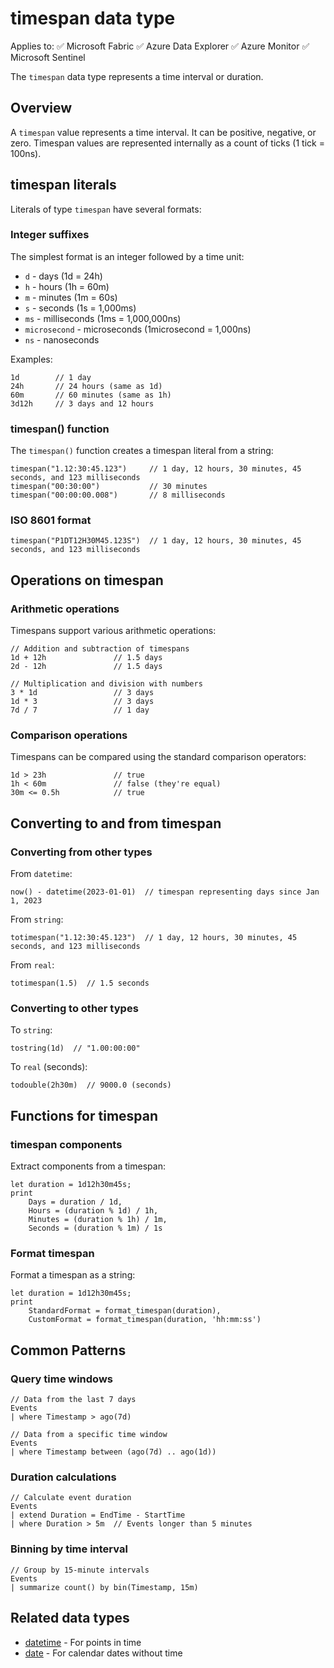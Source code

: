# timespan data type

Applies to: ✅ Microsoft Fabric ✅ Azure Data Explorer ✅ Azure Monitor ✅ Microsoft Sentinel

The `timespan` data type represents a time interval or duration.

## Overview

A `timespan` value represents a time interval. It can be positive, negative, or zero. Timespan values are represented internally as a count of ticks (1 tick = 100ns).

## timespan literals

Literals of type `timespan` have several formats:

### Integer suffixes

The simplest format is an integer followed by a time unit:

- `d` - days (1d = 24h)
- `h` - hours (1h = 60m)
- `m` - minutes (1m = 60s)
- `s` - seconds (1s = 1,000ms)
- `ms` - milliseconds (1ms = 1,000,000ns)
- `microsecond` - microseconds (1microsecond = 1,000ns)
- `ns` - nanoseconds

Examples:
```kusto
1d        // 1 day
24h       // 24 hours (same as 1d)
60m       // 60 minutes (same as 1h)
3d12h     // 3 days and 12 hours
```

### timespan() function

The `timespan()` function creates a timespan literal from a string:

```kusto
timespan("1.12:30:45.123")     // 1 day, 12 hours, 30 minutes, 45 seconds, and 123 milliseconds
timespan("00:30:00")           // 30 minutes
timespan("00:00:00.008")       // 8 milliseconds
```

### ISO 8601 format

```kusto
timespan("P1DT12H30M45.123S")  // 1 day, 12 hours, 30 minutes, 45 seconds, and 123 milliseconds
```

## Operations on timespan

### Arithmetic operations

Timespans support various arithmetic operations:

```kusto
// Addition and subtraction of timespans
1d + 12h               // 1.5 days
2d - 12h               // 1.5 days

// Multiplication and division with numbers
3 * 1d                 // 3 days
1d * 3                 // 3 days
7d / 7                 // 1 day
```

### Comparison operations

Timespans can be compared using the standard comparison operators:

```kusto
1d > 23h               // true
1h < 60m               // false (they're equal)
30m <= 0.5h            // true
```

## Converting to and from timespan

### Converting from other types

From `datetime`:
```kusto
now() - datetime(2023-01-01)  // timespan representing days since Jan 1, 2023
```

From `string`:
```kusto
totimespan("1.12:30:45.123")  // 1 day, 12 hours, 30 minutes, 45 seconds, and 123 milliseconds
```

From `real`:
```kusto
totimespan(1.5)  // 1.5 seconds
```

### Converting to other types

To `string`:
```kusto
tostring(1d)  // "1.00:00:00"
```

To `real` (seconds):
```kusto
todouble(2h30m)  // 9000.0 (seconds)
```

## Functions for timespan

### timespan components

Extract components from a timespan:

```kusto
let duration = 1d12h30m45s;
print 
    Days = duration / 1d,
    Hours = (duration % 1d) / 1h,
    Minutes = (duration % 1h) / 1m,
    Seconds = (duration % 1m) / 1s
```

### Format timespan

Format a timespan as a string:

```kusto
let duration = 1d12h30m45s;
print 
    StandardFormat = format_timespan(duration),
    CustomFormat = format_timespan(duration, 'hh:mm:ss')
```

## Common Patterns

### Query time windows

```kusto
// Data from the last 7 days
Events 
| where Timestamp > ago(7d)

// Data from a specific time window
Events 
| where Timestamp between (ago(7d) .. ago(1d))
```

### Duration calculations

```kusto
// Calculate event duration
Events 
| extend Duration = EndTime - StartTime
| where Duration > 5m  // Events longer than 5 minutes
```

### Binning by time interval

```kusto
// Group by 15-minute intervals
Events 
| summarize count() by bin(Timestamp, 15m)
```

## Related data types

- [datetime](datetime.md) - For points in time
- [date](date.md) - For calendar dates without time
